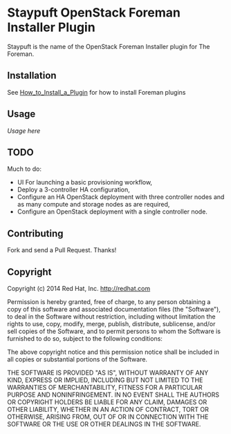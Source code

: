# Staypuft OpenStack Foreman Installer Plugin

Staypuft is the name of the OpenStack Foreman Installer plugin for The Foreman.

## Installation

See [How_to_Install_a_Plugin](http://projects.theforeman.org/projects/foreman/wiki/How_to_Install_a_Plugin)
for how to install Foreman plugins

## Usage

*Usage here*

## TODO

Much to do:
- UI For launching a basic provisioning workflow,
- Deploy a 3-controller HA configuration,
- Configure an HA OpenStack deployment with three controller nodes and as many compute and storage nodes as are required,
- Configure an OpenStack deployment with a single controller node.

## Contributing

Fork and send a Pull Request. Thanks!

## Copyright

Copyright (c) 2014 Red Hat, Inc. http://redhat.com

Permission is hereby granted, free of charge, to any person obtaining a copy
of this software and associated documentation files (the "Software"), to deal
in the Software without restriction, including without limitation the rights
to use, copy, modify, merge, publish, distribute, sublicense, and/or sell
copies of the Software, and to permit persons to whom the Software is
furnished to do so, subject to the following conditions:

The above copyright notice and this permission notice shall be included in
all copies or substantial portions of the Software.

THE SOFTWARE IS PROVIDED "AS IS", WITHOUT WARRANTY OF ANY KIND, EXPRESS OR
IMPLIED, INCLUDING BUT NOT LIMITED TO THE WARRANTIES OF MERCHANTABILITY,
FITNESS FOR A PARTICULAR PURPOSE AND NONINFRINGEMENT. IN NO EVENT SHALL THE
AUTHORS OR COPYRIGHT HOLDERS BE LIABLE FOR ANY CLAIM, DAMAGES OR OTHER
LIABILITY, WHETHER IN AN ACTION OF CONTRACT, TORT OR OTHERWISE, ARISING FROM,
OUT OF OR IN CONNECTION WITH THE SOFTWARE OR THE USE OR OTHER DEALINGS IN
THE SOFTWARE.

